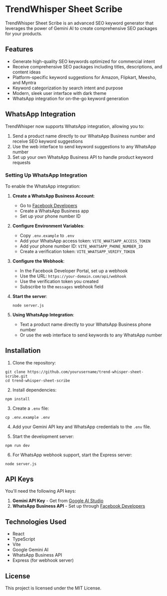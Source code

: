 # TrendWhisper Sheet Scribe

TrendWhisper Sheet Scribe is an advanced SEO keyword generator that leverages the power of Gemini AI to create comprehensive SEO packages for your products.

## Features

- Generate high-quality SEO keywords optimized for commercial intent
- Receive comprehensive SEO packages including titles, descriptions, and content ideas
- Platform-specific keyword suggestions for Amazon, Flipkart, Meesho, and Myntra
- Keyword categorization by search intent and purpose
- Modern, sleek user interface with dark theme
- WhatsApp integration for on-the-go keyword generation

## WhatsApp Integration

TrendWhisper now supports WhatsApp integration, allowing you to:

1. Send a product name directly to our WhatsApp Business number and receive SEO keyword suggestions
2. Use the web interface to send keyword suggestions to any WhatsApp number
3. Set up your own WhatsApp Business API to handle product keyword requests

### Setting Up WhatsApp Integration

To enable the WhatsApp integration:

1. **Create a WhatsApp Business Account**:
   - Go to [Facebook Developers](https://developers.facebook.com/)
   - Create a WhatsApp Business app
   - Set up your phone number ID

2. **Configure Environment Variables**:
   - Copy `.env.example` to `.env`
   - Add your WhatsApp access token: `VITE_WHATSAPP_ACCESS_TOKEN`
   - Add your phone number ID: `VITE_WHATSAPP_PHONE_NUMBER_ID`
   - Create a verification token: `VITE_WHATSAPP_VERIFY_TOKEN`

3. **Configure the Webhook**:
   - In the Facebook Developer Portal, set up a webhook
   - Use the URL: `https://your-domain.com/api/webhook`
   - Use the verification token you created
   - Subscribe to the `messages` webhook field

4. **Start the server**:
   ```
   node server.js
   ```

5. **Using WhatsApp Integration**:
   - Text a product name directly to your WhatsApp Business phone number
   - Or use the web interface to send keywords to any WhatsApp number

## Installation

1. Clone the repository:
```
git clone https://github.com/yourusername/trend-whisper-sheet-scribe.git
cd trend-whisper-sheet-scribe
```

2. Install dependencies:
```
npm install
```

3. Create a `.env` file:
```
cp .env.example .env
```

4. Add your Gemini API key and WhatsApp credentials to the `.env` file.

5. Start the development server:
```
npm run dev
```

6. For WhatsApp webhook support, start the Express server:
```
node server.js
```

## API Keys

You'll need the following API keys:

1. **Gemini API Key** - Get from [Google AI Studio](https://aistudio.google.com/app/apikey)
2. **WhatsApp Business API** - Set up through [Facebook Developers](https://developers.facebook.com/)

## Technologies Used

- React
- TypeScript
- Vite
- Google Gemini AI
- WhatsApp Business API
- Express (for webhook server)

## License

This project is licensed under the MIT License.
